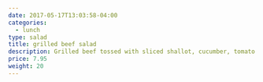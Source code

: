 ```yaml
---
date: 2017-05-17T13:03:58-04:00
categories:
  - lunch
type: salad
title: grilled beef salad
description: Grilled beef tossed with sliced shallot, cucumber, tomato in dried chili & lime dressing.
price: 7.95
weight: 20
---
```

